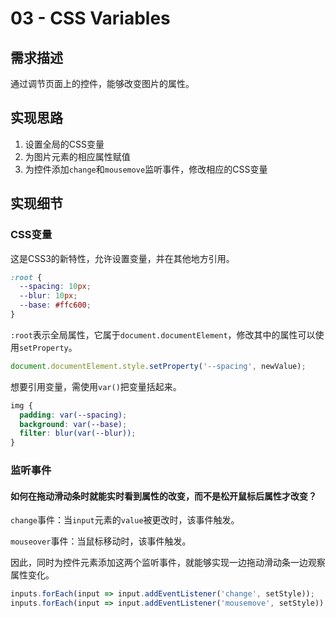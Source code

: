 # 03 - CSS Variables



## 需求描述

通过调节页面上的控件，能够改变图片的属性。



## 实现思路

1. 设置全局的CSS变量
2. 为图片元素的相应属性赋值
3. 为控件添加`change`和`mousemove`监听事件，修改相应的CSS变量



## 实现细节

### CSS变量

这是CSS3的新特性，允许设置变量，并在其他地方引用。

```css
:root {
  --spacing: 10px;
  --blur: 10px;
  --base: #ffc600;
}
```

`:root`表示全局属性，它属于`document.documentElement`，修改其中的属性可以使用`setProperty`。

```js
document.documentElement.style.setProperty('--spacing', newValue);
```

想要引用变量，需使用`var()`把变量括起来。

```css
img {
  padding: var(--spacing);
  background: var(--base);
  filter: blur(var(--blur));
}
```



### 监听事件

#### 如何在拖动滑动条时就能实时看到属性的改变，而不是松开鼠标后属性才改变？

`change`事件：当`input`元素的`value`被更改时，该事件触发。

`mouseover`事件：当鼠标移动时，该事件触发。

因此，同时为控件元素添加这两个监听事件，就能够实现一边拖动滑动条一边观察属性变化。

```js
inputs.forEach(input => input.addEventListener('change', setStyle));
inputs.forEach(input => input.addEventListener('mousemove', setStyle));
```

